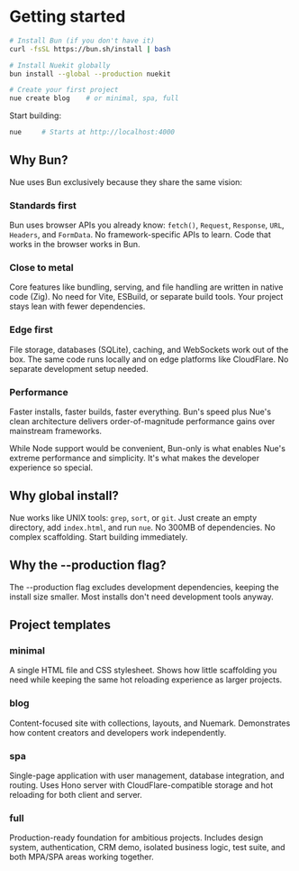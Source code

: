 # Getting started


```bash
# Install Bun (if you don't have it)
curl -fsSL https://bun.sh/install | bash

# Install Nuekit globally
bun install --global --production nuekit

# Create your first project
nue create blog    # or minimal, spa, full
```

Start building:

```bash
nue     # Starts at http://localhost:4000
```

## Why Bun?
Nue uses Bun exclusively because they share the same vision:

### Standards first
Bun uses browser APIs you already know: `fetch()`, `Request`, `Response`, `URL`, `Headers`, and `FormData`. No framework-specific APIs to learn. Code that works in the browser works in Bun.

### Close to metal
Core features like bundling, serving, and file handling are written in native code (Zig). No need for Vite, ESBuild, or separate build tools. Your project stays lean with fewer dependencies.

### Edge first
File storage, databases (SQLite), caching, and WebSockets work out of the box. The same code runs locally and on edge platforms like CloudFlare. No separate development setup needed.

### Performance
Faster installs, faster builds, faster everything. Bun's speed plus Nue's clean architecture delivers order-of-magnitude performance gains over mainstream frameworks.

While Node support would be convenient, Bun-only is what enables Nue's extreme performance and simplicity. It's what makes the developer experience so special.

## Why global install?
Nue works like UNIX tools: `grep`, `sort`, or `git`. Just create an empty directory, add `index.html`, and run `nue`. No 300MB of dependencies. No complex scaffolding. Start building immediately.

## Why the --production flag?
The --production flag excludes development dependencies, keeping the install size smaller. Most installs don't need development tools anyway.


## Project templates

### minimal
A single HTML file and CSS stylesheet. Shows how little scaffolding you need while keeping the same hot reloading experience as larger projects.

### blog
Content-focused site with collections, layouts, and Nuemark. Demonstrates how content creators and developers work independently.

### spa
Single-page application with user management, database integration, and routing. Uses Hono server with CloudFlare-compatible storage and hot reloading for both client and server.

### full
Production-ready foundation for ambitious projects. Includes design system, authentication, CRM demo, isolated business logic, test suite, and both MPA/SPA areas working together.

